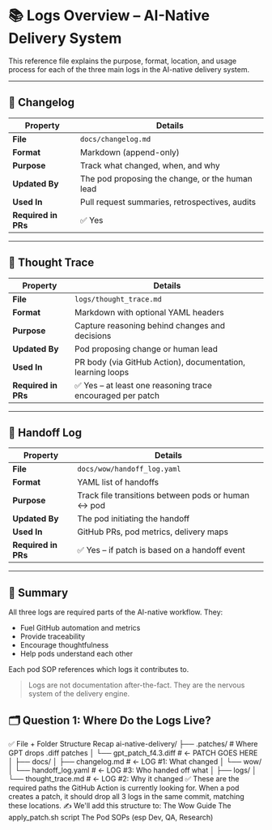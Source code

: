 # 📚 Logs Overview – AI-Native Delivery System

This reference file explains the purpose, format, location, and usage process for each of the three main logs in the AI-native delivery system.

---

## 📒 Changelog

| Property | Details |
|----------|---------|
| **File** | `docs/changelog.md` |
| **Format** | Markdown (append-only) |
| **Purpose** | Track what changed, when, and why |
| **Updated By** | The pod proposing the change, or the human lead |
| **Used In** | Pull request summaries, retrospectives, audits |
| **Required in PRs** | ✅ Yes |

---

## 🧠 Thought Trace

| Property | Details |
|----------|---------|
| **File** | `logs/thought_trace.md` |
| **Format** | Markdown with optional YAML headers |
| **Purpose** | Capture reasoning behind changes and decisions |
| **Updated By** | Pod proposing change or human lead |
| **Used In** | PR body (via GitHub Action), documentation, learning loops |
| **Required in PRs** | ✅ Yes – at least one reasoning trace encouraged per patch |

---

## 🔁 Handoff Log

| Property | Details |
|----------|---------|
| **File** | `docs/wow/handoff_log.yaml` |
| **Format** | YAML list of handoffs |
| **Purpose** | Track file transitions between pods or human ↔ pod |
| **Updated By** | The pod initiating the handoff |
| **Used In** | GitHub PRs, pod metrics, delivery maps |
| **Required in PRs** | ✅ Yes – if patch is based on a handoff event |

---

## 🧭 Summary
All three logs are required parts of the AI-native workflow. They:
- Fuel GitHub automation and metrics
- Provide traceability
- Encourage thoughtfulness
- Help pods understand each other

Each pod SOP references which logs it contributes to.

> Logs are not documentation after-the-fact. They are the nervous system of the delivery engine.


## 🗂️ Question 1: Where Do the Logs Live?

✅ File + Folder Structure Recap
ai-native-delivery/
├── .patches/                         # Where GPT drops .diff patches
│   └── gpt_patch_f4.3.diff           # ← PATCH GOES HERE
│
├── docs/
│   ├── changelog.md                  # ← LOG #1: What changed
│   └── wow/
│       └── handoff_log.yaml          # ← LOG #3: Who handed off what
│
├── logs/
│   └── thought_trace.md              # ← LOG #2: Why it changed
✅ These are the required paths the GitHub Action is currently looking for.
When a pod creates a patch, it should drop all 3 logs in the same commit, matching these locations.
✍️ We'll add this structure to:
The Wow Guide
The apply_patch.sh script
The Pod SOPs (esp Dev, QA, Research)
